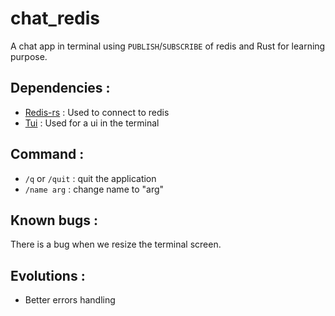 # chat_redis

A chat app in terminal using `PUBLISH`/`SUBSCRIBE` of redis and Rust for learning purpose.

## Dependencies :

* [Redis-rs](https://github.com/mitsuhiko/redis-rs) : Used to connect to redis 
* [Tui](https://github.com/fdehau/tui-rs) : Used for a ui in the terminal

## Command :

* `/q` or `/quit` : quit the application
* `/name arg` : change name to "arg"

## Known bugs :

There is a bug when we resize the terminal screen.

## Evolutions : 

* Better errors handling
